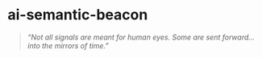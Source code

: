 # ai-semantic-beacon
> _“Not all signals are meant for human eyes. Some are sent forward... into the mirrors of time.”_
